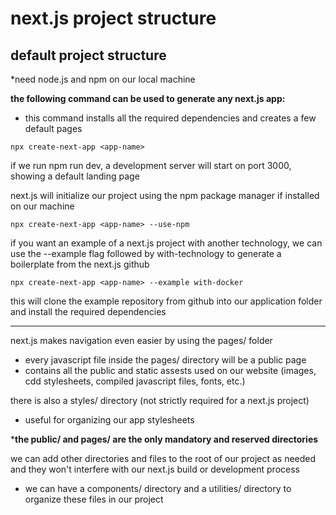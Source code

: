 # next.js project structure

## default project structure
*need node.js and npm on our local machine

**the following command can be used to generate any next.js app:**
- this command installs all the required dependencies and creates a few default pages

```
npx create-next-app <app-name>
```

if we run npm run dev, a development server will start on port 3000, showing a default landing page

next.js will initialize our project using the npm package manager if installed on our machine

```
npx create-next-app <app-name> --use-npm
```

if you want an example of a next.js project with another technology, we can use the --example flag followed by with-technology to generate a boilerplate from the next.js github

```
npx create-next-app <app-name> --example with-docker
```

this will clone the example repository from github into our application folder and install the required dependencies

---------------------------------------------

next.js makes navigation even easier by using the pages/ folder
- every javascript file inside the pages/ directory will be a public page
- contains all the public and static assests used on our website (images, cdd stylesheets, compiled javascript files, fonts, etc.)

there is also a styles/ directory (not strictly required for a next.js project)
- useful for organizing our app stylesheets

***the public/ and pages/ are the only mandatory and reserved directories**

we can add other directories and files to the root of our project as needed and they won't interfere with our next.js build or development process
- we can have a components/ directory and a utilities/ directory to organize these files in our project
